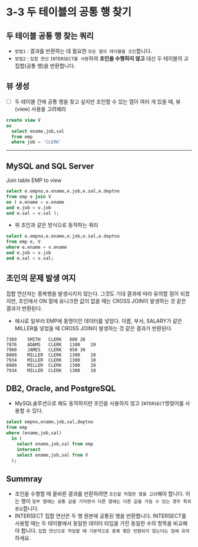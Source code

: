 # 3-3 두 테이블의 공통 행 찾기

## 두 테이블 공통 행 찾는 쿼리 
- `방법1` : 결과를 반환하는 데 필요한 `모든 열의 테이블을 조인`합니다. 
- `방법2` : `집합 연산` `INTERSECT를 사용`하여 **조인을 수행하지 않고** 대신 두 테이블의 교집합(공통 행)을 반환합니다.




## 뷰 생성
- [ ] 두 테이블 간에 공통 행을 찾고 싶지만 조인할 수 있는 열이 여러 개 있을 때, 뷰(view) 사용을 고려해라 
```sql
create view V
as
  select ename,job,sal
  from emp
  where job = 'CLERK'
```


---

## MySQL and SQL Server
Join table EMP to view
```sql
select e.empno,e.ename,e.job,e.sal,e.deptno
from emp e join V
on ( e.ename = v.ename
and e.job = v.job
and e.sal = v.sal );
```

- 위 조인과 같은 방식으로 동작하는 쿼리
```sql
select e.empno,e.ename,e.job,e.sal,e.deptno
from emp e, V
where e.ename = v.ename
and e.job = v.job
and e.sal = v.sal;
```

## 조인의 문제 발생 여지
집합 연산자는 중복행을 발생시키지 않는다. 그것도 기대 결과에 따라 유의할 점이 되겠지만, 조인에서 ON 절에 유니크한 값이 없을 때는 CROSS JOIN이 발생하는 것 같은 결과가 반환된다. 
- 예시로 일부러 EMP에 동명이인 데이터를 넣었다. 
이름, 부서, SALARY가 같은 MILLER를 넣었을 때 CROSS JOIN이 발생하는 것 같은 결과가 반환된다. 
```
7369	SMITH	CLERK	800	20
7876	ADAMS	CLERK	1100	20
7900	JAMES	CLERK	950	30
8000	MILLER	CLERK	1300	20
7934	MILLER	CLERK	1300	10
8000	MILLER	CLERK	1300	20
7934	MILLER	CLERK	1300	10
```

## DB2, Oracle, and PostgreSQL
- MySQL솔루션으로 해도 동작하지만 조인을 사용하지 않고 `INTERSECT`명령어를 사용할 수 있다.

```SQL
select empno,ename,job,sal,deptno
from emp
where (ename,job,sal) 
  in (
    select ename,job,sal from emp
    intersect
    select ename,job,sal from V
  );
```

## Summray
- 조인을 수행할 때 올바른 결과를 반환하려면 `조인할 적절한 열을 고려`해야 합니다. 이는 행이 `일부 열에는 공통 값을 가지면서 다른 열에는 다른 값을 가질 수 있는 경우 특히 중요`합니다.
- INTERSECT 집합 연산은 두 행 원본에 공통된 행을 반환합니다. INTERSECT를 사용할 때는 두 테이블에서 동일한 데이터 타입을 가진 동일한 수의 항목을 비교해야 합니다. `집합 연산으로 작업할 때 기본적으로 중복 행은 반환되지 않는다는 점에 유의`하세요.

